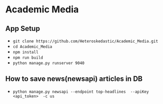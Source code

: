 # Academic Media

## App Setup
* `git clone https://github.com/Heteroskedastic/Academic_Media.git`
* `cd Academic_Media`
* `npm install`
* `npm run build`
* `python manage.py runserver 9040`


## How to save news(newsapi) articles in DB
* `python manage.py newsapi --endpoint top-headlines  --apiKey <api_token>  -c us`


